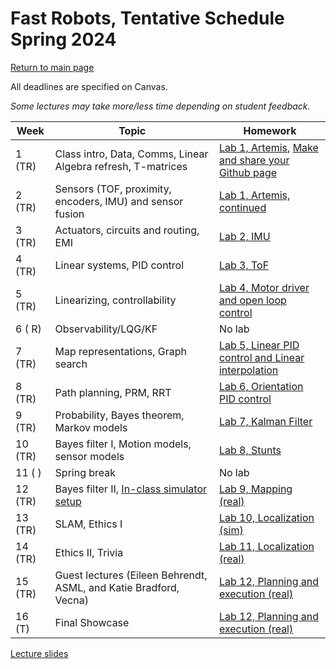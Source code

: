 # Fast Robots, Tentative Schedule Spring 2024
[Return to main page](index.md)

All deadlines are specified on Canvas.

*Some lectures may take more/less time depending on student feedback.*


| Week    | Topic                                                                | Homework                                                                                   |
| ------- | -------------------------------------------------------------------- | ------------------------------------------------------------------------------------------ |
| 1  (TR) | Class intro, Data, Comms, Linear Algebra refresh, T-matrices         | [Lab 1, Artemis](labs/Lab1.md), [Make and share your Github page ](./tutorials/webpage_help.md) |
| 2  (TR) | Sensors (TOF, proximity, encoders, IMU) and sensor fusion            | [Lab 1, Artemis, continued](labs/Lab1.md)                                                  |
| 3  (TR) | Actuators, circuits and routing, EMI                                 | [Lab 2, IMU](labs/Lab2.md)                                                           | 
| 4  (TR) | Linear systems, PID control                                          | [Lab 3, ToF](labs/Lab3.md)                                                           |
| 5  (TR) | Linearizing, controllability                                         | [Lab 4, Motor driver and open loop control](labs/Lab4.html)                            |
| 6  ( R) | Observability/LQG/KF                                                 | No lab                                                                          |
| 7  (TR) | Map representations, Graph search                                    | [Lab 5, Linear PID control and Linear interpolation](labs/Lab5.html)                                             |
| 8  (TR) | Path planning, PRM, RRT                                              | [Lab 6, Orientation PID control](labs/Lab6.md)                                |
| 9  (TR) | Probability, Bayes theorem, Markov models                            | [Lab 7, Kalman Filter](labs/Lab7.md)                                                        |
| 10 (TR) | Bayes filter I, Motion models, sensor models                         | [Lab 8, Stunts](labs/Lab8.md)                                                     |
| 11 (  ) | Spring break                                                         | No lab                                                                          |
| 12 (TR) | Bayes filter II, [In-class simulator setup](FastRobots-Sim.md)       | [Lab 9, Mapping (real)](labs/Lab9.md)                                                |
| 13 (TR) | SLAM, Ethics I                                                       | [Lab 10, Localization (sim)](labs/Lab10.md)                                          |
| 14 (TR) | Ethics II, Trivia                                                    | [Lab 11, Localization (real)](labs/Lab11.md)                                         |
| 15 (TR) | Guest lectures (Eileen Behrendt, ASML, and Katie Bradford, Vecna)    | [Lab 12, Planning and execution (real)](labs/Lab12.md)                               |
| 16 (T)  | Final Showcase                                                       | [Lab 12, Planning and execution (real)](labs/Lab12.md)                               |


[Lecture slides](lectures/Readme.md)
